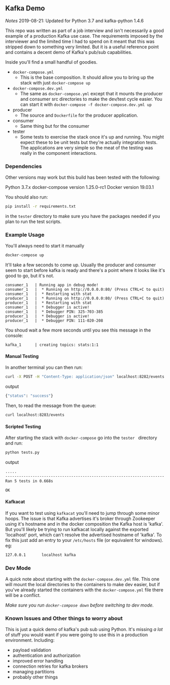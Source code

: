 ## Kafka Demo ##
_Notes_ 2019-08-21: Updated for Python 3.7 and kafka-python 1.4.6
 
This repo was written as part of a job interview and isn't necessarily a good
example of a production Kafka use case.  The requirements imposed by the
interviewer and the limited time I had to spend on it meant that this was
stripped down to something very limited.  But it is a useful reference point
and contains a decent demo of Kafka's pub/sub capabilities.

Inside you'll find a small handful of goodies.

* `docker-compose.yml`
  * This is the base composition.  It should allow you to bring up the stack 
  with just `docker-compose up`
* `docker-compose.dev.yml`
  * The same as `docker-compose.yml` except that it mounts the producer and 
  consumer src directories to make the dev/test cycle easier.  You can start it with 
  `docker-compose -f docker-compose.dev.yml up`
* producer
  * The source and `Dockerfile` for the producer application.
* consumer
  * Same thing but for the consumer
* tester  
  * Some tests to exercise the stack once it's up and running.  You might expect
  these to be unit tests but they're actually integration tests.  The applications
  are very simple so the meat of the testing was really in the component 
  interactions.
  
### Dependencies ###
Other versions may work but this build has been tested with the following:

Python 3.7.x
docker-compose version 1.25.0-rc1
Docker version 19.03.1

You should also run:
```bash
pip install -r requirements.txt
```
in the `tester` directory to make sure you have the packages needed if you
plan to run the test scripts.

### Example Usage ###

You'll always need to start it manually

```bash
docker-compose up
```

It'll take a few seconds to come up.  Usually the producer and consumer
seem to start before kafka is ready and there's a point where it looks 
like it's good to go, but it's not.

```
consumer_1   | Running app in debug mode!
consumer_1   |  * Running on http://0.0.0.0:80/ (Press CTRL+C to quit)
consumer_1   |  * Restarting with stat
producer_1   |  * Running on http://0.0.0.0:80/ (Press CTRL+C to quit)
producer_1   |  * Restarting with stat
consumer_1   |  * Debugger is active!
consumer_1   |  * Debugger PIN: 325-703-385
producer_1   |  * Debugger is active!
producer_1   |  * Debugger PIN: 111-020-208
```

You shoud wait a few more seconds until you see this message in the 
console:

```
kafka_1      | creating topics: stats:1:1
```

#### Manual Testing ####
In another terminal you can then run:
```bash
curl -X POST -H "Content-Type: application/json" localhost:8282/events -d '{"event" : "a test event"}'
```
output
```bash
{"status": "success"}
```

Then, to read the message from the queue:
```bash
curl localhost:8283/events
```

#### Scripted Testing ####

After starting the stack with `docker-compose` go into the `tester
` directory and run:

```bash
python tests.py
```
output
```bash
.....
----------------------------------------------------------------------
Ran 5 tests in 0.668s

OK
```

#### Kafkacat ####

If you want to test using `kafkacat` you'll need to jump through some minor hoops.
The issue is that Kafka advertises it's broker through Zookeeper using it's hostname
and in the docker composition the Kafka host is 'kafka'.  But you'll likely be trying
to run kafkacat locally against the exported 'localhost' port, which can't resolve the
advertised hostname of 'kafka'.  To fix this just add an entry to your `/etc/hosts` file
(or equivalent for windows).  eg:

```bash
127.0.0.1       localhost kafka
```

### Dev Mode ###

A quick note about starting with the `docker-compose.dev.yml` file.  This one will
mount the local directories to the containers to make dev easier, but if you've
already started the containers with the `docker-compose.yml` file there will be
a conflict.  

*Make sure you run `docker-compose down` before switching to dev mode.*

### Known Issues and Other things to worry about ###

This is just a quick demo of kafka's pub sub using Python.  It's missing _a lot_ of 
stuff you would want if you were going to use this in a production environment.  Including:
* payload validation
* authentication and authorization
* improved error handling
* connection retries for kafka brokers
* managing partitions
* probably other things

